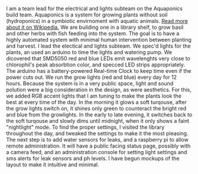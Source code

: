 I am a team lead for the electrical and lights subteam on the Aquaponics build team. Aquaponics is a system for growing plants without soil (hydroponics) in a symbiotic envirnoment with aquatic animals. [Read more about it on Wikipedia.](https://en.wikipedia.org/wiki/Aquaponics) We are building one in a library shelf, to grow basil and other herbs with fish feeding into the system. The goal is to have a highly automated system with minimal human intervention between planting and harvest.
I lead the electical and lights subteam. We spec'd lights for the plants, an used an arduino to time the lights and watering pump. We dicovered that SMD5050 red and blue LEDs emit wavelenghts very close to chlorophil's peak absorbtion color, and specced LED strips appropriately. The arduino has a battery-powered Real-time Clock to keep time even if the power cuts out. We run the grow lights (red and blue) every day for 12 hours. Because the system is in a very public space, light and sound polution were a big consideration in the design, as were aesthetics. For this, we added RGB accent lights that I am tuning to make the plants look the best at every time of the day. In the morning it glows a soft turqouse, after the grow lights switch on, it shines only green to counteract the bright red and blue from the growlights. In the early to late evening, it switches back to the soft turqouse and slowly dims until midnight, when it only shows a faint "nightlight" mode. To find the proper settings, I visited the library throughout the day, and tweaked the settings to make it the most pleasing. The next step is to add water sensors for leaks, and a raspberry pi to allow remote administration. It will have a public facing status page, possibly with a camera feed, and an administration console for setting light settings and sms alerts for leak sensors and ph levels. I have begun mockups of the layout to make it intuitive and minimal.
